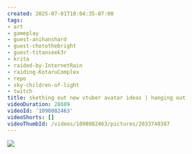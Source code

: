 ```yaml
---
created: 2025-07-01T10:04:35-07:00
tags:
- art
- gameplay
- guest-anihanshard
- guest-chotothebright
- guest-titanseek3r
- krita
- raided-by-InternetRain
- raiding-KotaruComplex
- repo
- sky-children-of-light
- twitch
title: skething out new vtuber avatar ideas | hanging out
videoDuration: 28689
videoId: '1098082463'
videoShorts: []
videoThumbId: /videos/1098082463/pictures/2033740387
---
```


![](20250701170435.jpg)
